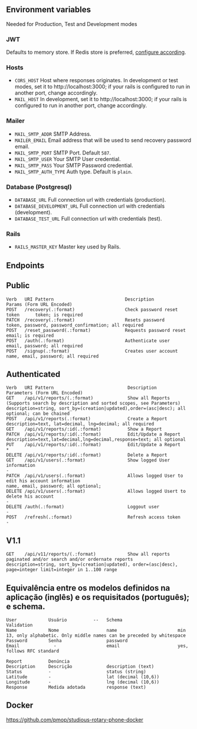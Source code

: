 ## Environment variables

Needed for Production, Test and Development modes

### JWT

Defaults to memory store. If Redis store is preferred, [configure according](https://github.com/tuwukee/jwt_sessions#configuration).
### Hosts
- `CORS_HOST` Host where responses originates. In development or test modes, set it to http://localhost:3000;
if your rails is configured to run in another port, change accordingly.
- `MAIL_HOST` In development, set it to http://localhost:3000; if your rails is configured to run in another port, change accordingly.
### Mailer
- `MAIL_SMTP_ADDR` SMTP Address.
- `MAILER_EMAIL` Email address that will be used to send recovery password email.
- `MAIL_SMTP_PORT` SMTP Port. Default `587`.
- `MAIL_SMTP_USER` Your SMTP User credential.
- `MAIL_SMTP_PASS` Your SMTP Password credential.
- `MAIL_SMTP_AUTH_TYPE` Auth type. Default is `plain`.
### Database (Postgresql)
- `DATABASE_URL` Full connection url with credentials (production).
- `DATABASE_DEVELOPMENT_URL` Full connection url with credentials (development).
- `DATABASE_TEST_URL` Full connection url with credentials (test).
### Rails
- `RAILS_MASTER_KEY` Master key used by Rails.
## Endpoints

## Public
```
Verb   URI Pattern                           Description                     Params (Form URL Encoded)
POST   /recovery(.:format)                   Check password reset token      token; is required
PATCH  /recovery(.:format)                   Resets password                 token, password, password_confirmation; all required
POST   /reset_password(.:format)             Requests password reset         email; is required
POST   /auth(.:format)                       Authenticate user               email, password; all required
POST   /signup(.:format)                     Creates user account            name, email, password; all required
```
## Authenticated
```
Verb   URI Pattern                            Description                                                                                                              Parameters (Form URL Encoded)
GET    /api/v1/reports/(.:format)             Show all Reports (Supports search by description and sorted scopes, see Parameters)                                      description=string, sort_by=(creation|updated),order=(asc|desc); all optional; can be chained
POST   /api/v1/reports(.:format)              Create a Report                                                                                                          description=text, lat=decimal, lng=decimal; all required                                      
GET    /api/v1/reports/:id(.:format)          Show a Report
PATCH  /api/v1/reports/:id(.:format)          Edit/Update a Report                                                                                                     description=text,lat=decimal,lng=decimal,response=text; all optional
PUT    /api/v1/reports/:id(.:format)          Edit/Update a Report                                                                                                      *
DELETE /api/v1/reports/:id(.:format)          Delete a Report
GET    /api/v1/users(.:format)                Show logged User information                                                                                              -
PATCH  /api/v1/users(.:format)                Allows logged User to edit his account information                                                                        name, email, password; all optional;
DELETE /api/v1/users(.:format)                Allows logged Usert to delete his account                                                                                 -
DELETE /auth(.:format)                        Loggout user                                                                                                              -
POST   /refresh(.:format)                     Refresh access token                                                                                                      -
```

## V1.1
```
GET    /api/v11/reports/(.:format)            Show all reports paginated and/or search and/or ordernate reports 							description=string, sort_by=(creation|updated), order=(asc|desc), page=integer limit=integer in 1..100 range
```

## Equivalência entre os modelos definidos na aplicação (inglês) e os requisitados (português); e schema.
```
User            Usuário          --   Schema                     Validation
Name            Nome                  name                       min 13, only alphabetic. Only middle names can be preceded by whitespace
Password        Senha                 password
Email             -                   email                      yes, follows RFC standard

Report          Denúncia      
Description     Descrição             description (text)
Status          -                     status (string)
Latitude        -                     lat (decimal (10,6))
Longitude       -                     lng (decimal (10,6))
Response        Medida adotada        response (text)
```
## Docker
https://github.com/pmop/studious-rotary-phone-docker
